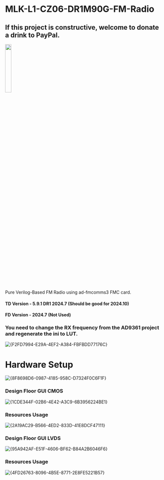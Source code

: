 # MLK-L1-CZ06-DR1M90G-FM-Radio

## If this project is constructive, welcome to donate a drink to PayPal.

<img src="https://github.com/briansune/FPGA-Camera-MIPI-DVP-Verilog/assets/29487339/75ccc568-4f17-48a1-b2af-20211f98896c" style="height:20%; width:20%">

Pure Verilog-Based FM Radio using ad-fmcomms3 FMC card.

#### TD Version - 5.9.1 DR1 2024.7 (Should be good for 2024.10)

#### FD Version - 2024.7 (Not Used)

### You need to change the RX frequency from the AD9361 project and regenerate the ini to LUT.

![{F2FD7994-E29A-4EF2-A384-FBFBDD77176C}](https://github.com/user-attachments/assets/040a40d7-cc8f-4c3f-89d2-6ca47573bcb9)

# Hardware Setup

![{8F8698D6-0987-4185-958C-D7324F0C6F1F}](https://github.com/user-attachments/assets/76bc980c-d422-47af-98bc-6b9ae9efba7e)

### Design Floor GUI CMOS

![{1CDE344F-02B6-4E42-A3C9-6B3956224BE1}](https://github.com/user-attachments/assets/260f164d-74df-4f7e-9c56-c206bac64881)

### Resources Usage

![{2A19AC29-B566-4ED2-833D-41E8DCF47111}](https://github.com/user-attachments/assets/d2a51e8d-ad36-4751-810b-e0960a879500)

### Design Floor GUI LVDS

![{95A942AF-E51F-4606-BF62-B84A2B6046F6}](https://github.com/user-attachments/assets/7ad79bd3-235b-4980-bd35-d3b7fdd2a955)

### Resources Usage

![{4FD26763-8096-4B5E-8771-2E8FE5221B57}](https://github.com/user-attachments/assets/2d3de470-5424-4b2c-9b32-e1d29ab8348d)
